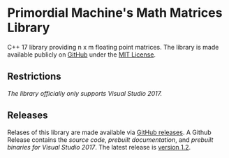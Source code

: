 # Primordial Machine's Math Matrices Library
C++ 17 library providing n x m floating point matrices. 
The library is made available publicly on [GitHub](https://github.com/primordialmachine/math-matrices) under the [MIT License](https://github.com/primordialmachine/math-matrices/blob/master/LICENSE).

## Restrictions
*The library officially only supports Visual Studio 2017.*

## Releases
Relases of this library are made available via [GitHub releases](https://github.com/primordialmachine/math-matrices/releases/). A Github Release contains the *source code*, *prebuilt documentation*, and *prebuilt binaries for Visual Studio 2017*. The latest release is [version 1.2](https://github.com/primordialmachine/math-matrices/releases/latest).
